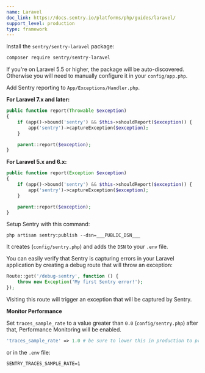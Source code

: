 ```yaml
---
name: Laravel
doc_link: https://docs.sentry.io/platforms/php/guides/laravel/
support_level: production
type: framework
---
```


Install the `sentry/sentry-laravel` package:

```bash
composer require sentry/sentry-laravel
```

If you're on Laravel 5.5 or higher, the package will be auto-discovered. Otherwise you will need to manually configure it in your `config/app.php`.

Add Sentry reporting to `App/Exceptions/Handler.php`.

**For Laravel 7.x and later:**

```php
public function report(Throwable $exception)
{
    if (app()->bound('sentry') && $this->shouldReport($exception)) {
        app('sentry')->captureException($exception);
    }

    parent::report($exception);
}
```

**For Laravel 5.x and 6.x:**

```php
public function report(Exception $exception)
{
    if (app()->bound('sentry') && $this->shouldReport($exception)) {
        app('sentry')->captureException($exception);
    }

    parent::report($exception);
}
```

Setup Sentry with this command:

```shell
php artisan sentry:publish --dsn=___PUBLIC_DSN___
```

It creates (`config/sentry.php`) and adds the `DSN` to your `.env` file.

You can easily verify that Sentry is capturing errors in your Laravel application by creating a debug route that will throw an exception:

```php
Route::get('/debug-sentry', function () {
    throw new Exception('My first Sentry error!');
});
```

Visiting this route will trigger an exception that will be captured by Sentry.

**Monitor Performance**

Set `traces_sample_rate` to a value greater than `0.0` (`config/sentry.php`) after that, Performance Monitoring will be enabled.

```php
'traces_sample_rate' => 1.0 # be sure to lower this in production to prevent quota issues
```

or in the `.env` file:

```shell
SENTRY_TRACES_SAMPLE_RATE=1
```
